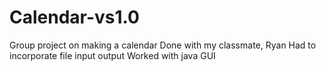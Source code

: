 # Calendar-vs1.0
Group project on making a calendar
Done with my classmate, Ryan
Had to incorporate file input output
Worked with java GUI
